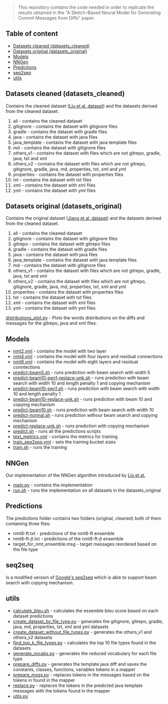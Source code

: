 >This repository contains the code needed in order to replicate the results obtained in the 
>"A Sketch-Based Neural Model for Generating Commit Messages from Diffs" paper.

## Table of content
  - [Datasets cleaned (datasets_cleaned)](#datasets-cleaned-datasetscleaned)
  - [Datasets original (datasets_original)](#datasets-original-datasetsoriginal)
  - [Models](#models)
  - [NNGen](#nngen)
  - [Predictions](#predictions)
  - [seq2seq](#seq2seq)
  - [utils](#utils)

## Datasets cleaned (datasets_cleaned)

Contains the cleaned dataset ([Liu et al. dataset](https://goo.gl/63B976)) and the datasets derived from the cleaned dataset.

1) all - contains the cleaned dataset
2) gitignore - contains the dataset with gitignore files
3) gradle - contains the dataset with gradle files
4) java - contains the dataset with java files
5) java_template - contains the dataset with java template files
6) md - contains the dataset with gitignore files
7) others_v1 - contains the dataset with files which are not gitrepo, gradle, java, txt and xml
8) others_v2 - contains the dataset with files which are not gitrepo, gitignore, gradle, java, md, properties, txt, xml and yml
9) properties - contains the dataset with properties files
10) txt - contains the dataset with txt files
11) xml - contains the dataset with xml files
12) yml - contains the dataset with yml files

## Datasets original (datasets_original)

Contains the original dataset ([Jiang et al. dataset](https://notredame.app.box.com/s/wghwpw46x41nu6iulm6qi8j42finuxni)) and the datasets derived from the cleaned dataset.

1) all - contains the cleaned dataset
2) gitignore - contains the dataset with gitignore files
2) gitrepo - contains the dataset with gitrepo files
4) gradle - contains the dataset with gradle files
5) java - contains the dataset with java files
6) java_template - contains the dataset with java template files
7) md - contains the dataset with gitignore files
7) others_v1 - contains the dataset with files which are not gitrepo, gradle, java, txt and xml
8) others_v2 - contains the dataset with files which are not gitrepo, gitignore, gradle, java, md, properties, txt, xml and yml
10) properties - contains the dataset with properties files
11) txt - contains the dataset with txt files
12) xml - contains the dataset with xml files
13) yml - contains the dataset with yml files

[distributions_plot.py](./datasets_orignal/distributions_plot.py)  - Plots the words distributions on the diffs and messages for the gitrepo, java and xml files.

## Models

* [nmt2.yml](./Models/nmt2.yml) - contains the model with two layer
* [nmt4.yml](./Models/nmt4.yml) - contains the model with four layers and residual connections
* [nmt8.yml](./Models/nmt8.yml) - contains the model with eight layers and residual conntections
* [predict-beam5.sh](./Models/predict-beam5.sh) - runs prediction with beam search with width 5
* [predict-beam10-pen1-replace-unk.sh](./Models/predict-beam10-pen1-replace-unk.sh) - runs prediction with beam search with width 10 and length penalty 1 and copying mechanism
* [predict-beam10-pen1.sh](./Models/predict-beam10-pen1.sh) - runs prediction with beam search with width 10 and length penalty 1
* [predict-beam10-replace-unk.sh](./Models/predict-beam10-replace-unk.sh) - runs prediction with beam 10 and copying mechanism
* [predict-beam10.sh](./Models/predict-beam10.sh) - runs prediction with beam search with width 10
* [predict-normal.sh](./Models/predict-normal.sh) - runs prediction withour beam search and copying mechanism
* [predict-replace-unk.sh](./Models/predict-replace-unk.sh)  - runs prediction with copying mechanism
* [predict.sh](./Models/predict.sh) - runs all the predictions scripts
* [text_metrics.yml](./Models/text_metrics.yml) - contains the metrics for training
* [train_seq2seq.yml](./Models/train_seq2seq.yml) - sets the training bucket sizes
* [train.sh](./Models/train.sh) - runs the training


## NNGen

Our implementation of the NNGen algorithm introduced by [Liu et al.](https://xin-xia.github.io/publication/ase181.pdf)

* [main.py](./NNGen/main.py) - contains the implementation
* [run.sh](./NNGen/run.py) - runs the implementation on all datasets in the datasets_original

## Predictions

The predictions folder contains two folders (original, cleaned) both of them containing three files:

* nmt8-ft.txt - predictions of the nmt8-ft ensemble
* nmt8-ft-jt.txt - predictions of the nmt8-ft-jt ensemble
* target_for_nmt_ensemble.msg - target messages reordered based on the file type

## seq2seq

Is a modified version of [Google's seq2seq](https://github.com/google/seq2seq) which is able to support beam search with copying mechanism.

## utils
* [calculate_bleu.sh](./utils/calculate_bleu.sh) - calculates the essemble bleu score based on each dataset predictions
* [create_dataset_by_file_type.py](./utils/create_dataset_by_file_type.py) - generates the gitignore, gitrepo, gradle, java, md, properties, txt, xml and yml datasets
* [create_dataset_without_file_types.py](./utils/create_dataset_without_file_types.py) - generates the others_v1 and others_v2 datasets
* [find_top_k_file_types.py](./utils/find_top_k_file_types.py) - calculates the top 10 file types found in the datasets
* [generate_vocabs.py](./utils/generate_vocabs.py) - generates the reduced vocabulary for each file type
* [prepare_diffs.py](./utils/prepare_diffs.py) - generates the template java diff and saves the constants, classes, functions, variables tokens in a mapper
* [prepare_msgs.py](./utils/prepare_msgs.py) - replaces tokens in the messages based on the tokens in found in the mapper
* [replace.py](./utils/replace.py) - replaces the tokens in the predicted java template messages with the tokens found in the mapper
* [utils.py](./utils/utils.py)